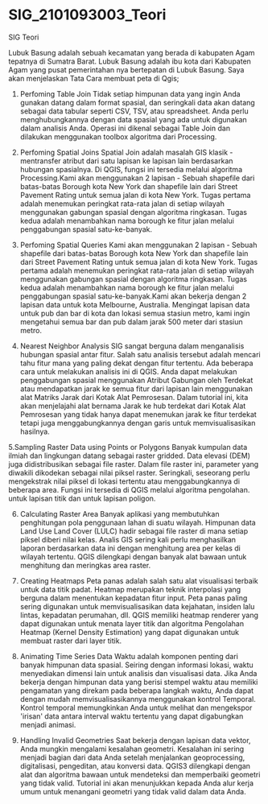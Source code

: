 # SIG_2101093003_Teori
SIG Teori


Lubuk Basung adalah sebuah kecamatan yang berada di kabupaten Agam tepatnya di Sumatra Barat. Lubuk Basung adalah ibu kota dari Kabupaten Agam yang pusat pemerintahan nya bertepatan di Lubuk Basung. Saya akan menjelaskan Tata Cara membuat peta di Qgis;

1. Perfoming Table Join
Tidak setiap himpunan data yang ingin Anda gunakan datang dalam format spasial, dan seringkali data akan datang sebagai data tabular seperti CSV, TSV, atau spreadsheet. Anda perlu menghubungkannya dengan data spasial yang ada untuk digunakan dalam analisis Anda. Operasi ini dikenal sebagai Table Join dan dilakukan menggunakan toolbox algoritma dari Processing.

2. Perfoming Spatial Joins
Spatial Join adalah masalah GIS klasik - mentransfer atribut dari satu lapisan ke lapisan lain berdasarkan hubungan spasialnya. Di QGIS, fungsi ini tersedia melalui algoritma Processing.Kami akan menggunakan 2 lapisan - Sebuah shapefile dari batas-batas Borough kota New York dan shapefile lain dari Street Pavement Rating untuk semua jalan di kota New York. Tugas pertama adalah menemukan peringkat rata-rata jalan di setiap wilayah menggunakan gabungan spasial dengan algoritma ringkasan. Tugas kedua adalah menambahkan nama borough ke fitur jalan melalui penggabungan spasial satu-ke-banyak.

3. Perfoming Spatial Queries
Kami akan menggunakan 2 lapisan - Sebuah shapefile dari batas-batas Borough kota New York dan shapefile lain dari Street Pavement Rating untuk semua jalan di kota New York. Tugas pertama adalah menemukan peringkat rata-rata jalan di setiap wilayah menggunakan gabungan spasial dengan algoritma ringkasan. Tugas kedua adalah menambahkan nama borough ke fitur jalan melalui penggabungan spasial satu-ke-banyak.Kami akan bekerja dengan 2 lapisan data untuk kota Melbourne, Australia. Mengingat lapisan data untuk pub dan bar di kota dan lokasi semua stasiun metro, kami ingin mengetahui semua bar dan pub dalam jarak 500 meter dari stasiun metro.

4. Nearest Neighbor Analysis
SIG sangat berguna dalam menganalisis hubungan spasial antar fitur. Salah satu analisis tersebut adalah mencari tahu fitur mana yang paling dekat dengan fitur tertentu. Ada beberapa cara untuk melakukan analisis ini di QGIS. Anda dapat melakukan penggabungan spasial menggunakan Atribut Gabungan oleh Terdekat atau mendapatkan jarak ke semua fitur dari lapisan lain menggunakan alat Matriks Jarak dari Kotak Alat Pemrosesan. Dalam tutorial ini, kita akan menjelajahi alat bernama Jarak ke hub terdekat dari Kotak Alat Pemrosesan yang tidak hanya dapat menemukan jarak ke fitur terdekat tetapi juga menggabungkannya dengan garis untuk memvisualisasikan hasilnya.

5.Sampling Raster Data using Points or Polygons
Banyak kumpulan data ilmiah dan lingkungan datang sebagai raster gridded. Data elevasi (DEM) juga didistribusikan sebagai file raster. Dalam file raster ini, parameter yang diwakili dikodekan sebagai nilai piksel raster. Seringkali, seseorang perlu mengekstrak nilai piksel di lokasi tertentu atau menggabungkannya di beberapa area. Fungsi ini tersedia di QGIS melalui algoritma pengolahan. untuk lapisan titik dan untuk lapisan poligon.

6. Calculating Raster Area 
Banyak aplikasi yang membutuhkan penghitungan pola penggunaan lahan di suatu wilayah. Himpunan data Land Use Land Cover (LULC) hadir sebagai file raster di mana setiap piksel diberi nilai kelas. Analis GIS sering kali perlu menghasilkan laporan berdasarkan data ini dengan menghitung area per kelas di wilayah tertentu. QGIS dilengkapi dengan banyak alat bawaan untuk menghitung dan meringkas area raster.

7. Creating Heatmaps 
Peta panas adalah salah satu alat visualisasi terbaik untuk data titik padat. Heatmap merupakan teknik interpolasi yang berguna dalam menentukan kepadatan fitur input. Peta panas paling sering digunakan untuk memvisualisasikan data kejahatan, insiden lalu lintas, kepadatan perumahan, dll. QGIS memiliki heatmap renderer yang dapat digunakan untuk menata layer titik dan algoritma Pengolahan Heatmap (Kernel Density Estimation) yang dapat digunakan untuk membuat raster dari layer titik.

8. Animating Time Series Data 
Waktu adalah komponen penting dari banyak himpunan data spasial. Seiring dengan informasi lokasi, waktu menyediakan dimensi lain untuk analisis dan visualisasi data. Jika Anda bekerja dengan himpunan data yang berisi stempel waktu atau memiliki pengamatan yang direkam pada beberapa langkah waktu, Anda dapat dengan mudah memvisualisasikannya menggunakan kontrol Temporal. Kontrol temporal memungkinkan Anda untuk melihat dan mengekspor 'irisan' data antara interval waktu tertentu yang dapat digabungkan menjadi animasi.

9. Handling Invalid Geometries
Saat bekerja dengan lapisan data vektor, Anda mungkin mengalami kesalahan geometri. Kesalahan ini sering menjadi bagian dari data Anda setelah menjalankan geoprocessing, digitalisasi, pengeditan, atau konversi data. QGIS3 dilengkapi dengan alat dan algoritma bawaan untuk mendeteksi dan memperbaiki geometri yang tidak valid. Tutorial ini akan menunjukkan kepada Anda alur kerja umum untuk menangani geometri yang tidak valid dalam data Anda.

